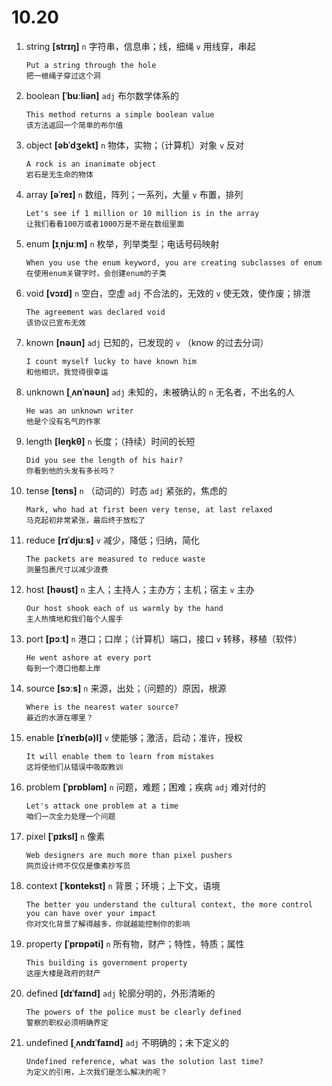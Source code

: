 # 10.20

1. string **[strɪŋ]** `n` 字符串，信息串；线，细绳 `v` 用线穿，串起

   ```
   Put a string through the hole
   把一根绳子穿过这个洞
   ```

2. boolean **[ˈbuːliən]** `adj` 布尔数学体系的

   ```
   This method returns a simple boolean value
   该方法返回一个简单的布尔值
   ```

3. object **[əbˈdʒekt]** `n` 物体，实物；（计算机）对象 `v` 反对

   ```
   A rock is an inanimate object
   岩石是无生命的物体
   ```

4. array **[əˈreɪ]** `n` 数组，阵列；一系列，大量 `v` 布置，排列

   ```
   Let's see if 1 million or 10 million is in the array
   让我们看看100万或者1000万是不是在数组里面
   ```

5. enum **[ɪˌnjuːm]** `n` 枚举，列举类型；电话号码映射

   ```
   When you use the enum keyword, you are creating subclasses of enum
   在使用enum关键字时，会创建enum的子类
   ```

6. void **[vɔɪd]** `n` 空白，空虚 `adj` 不合法的，无效的 `v` 使无效，使作废；排泄

   ```
   The agreement was declared void
   该协议已宣布无效
   ```

7. known **[nəʊn]** `adj` 已知的，已发现的 `v` （know 的过去分词）

   ```
   I count myself lucky to have known him
   和他相识，我觉得很幸运
   ```

8. unknown **[ˌʌnˈnəʊn]** `adj` 未知的，未被确认的 `n` 无名者，不出名的人

   ```
   He was an unknown writer
   他是个没有名气的作家
   ```

9. length **[leŋkθ]** `n` 长度；（持续）时间的长短

   ```
   Did you see the length of his hair?
   你看到他的头发有多长吗？
   ```

10. tense **[tens]** `n` （动词的）时态 `adj` 紧张的，焦虑的

    ```
    Mark, who had at first been very tense, at last relaxed
    马克起初非常紧张，最后终于放松了
    ```

11. reduce **[rɪˈdjuːs]** `v` 减少，降低；归纳，简化

    ```
    The packets are measured to reduce waste
    测量包裹尺寸以减少浪费
    ```

12. host **[həʊst]** `n` 主人；主持人；主办方；主机；宿主 `v` 主办

    ```
    Our host shook each of us warmly by the hand
    主人热情地和我们每个人握手
    ```

13. port **[pɔːt]** `n` 港口；口岸；（计算机）端口，接口 `v` 转移，移植（软件）

    ```
    He went ashore at every port
    每到一个港口他都上岸
    ```

14. source **[sɔːs]** `n` 来源，出处；（问题的）原因，根源

    ```
    Where is the nearest water source?
    最近的水源在哪里？
    ```

15. enable **[ɪˈneɪb(ə)l]** `v` 使能够；激活，启动；准许，授权

    ```
    It will enable them to learn from mistakes
    这将使他们从错误中吸取教训
    ```

16. problem **[ˈprɒbləm]** `n` 问题，难题；困难；疾病 `adj` 难对付的

    ```
    Let's attack one problem at a time
    咱们一次全力处理一个问题
    ```

17. pixel **[ˈpɪksl]** `n` 像素

    ```
    Web designers are much more than pixel pushers
    网页设计师不仅仅是像素抄写员
    ```

18. context **[ˈkɒntekst]** `n` 背景；环境；上下文，语境

    ```
    The better you understand the cultural context, the more control you can have over your impact
    你对文化背景了解得越多，你就越能控制你的影响
    ```

19. property **[ˈprɒpəti]** `n` 所有物，财产；特性，特质；属性

    ```
    This building is government property
    这座大楼是政府的财产
    ```

20. defined **[dɪˈfaɪnd]** `adj` 轮廓分明的，外形清晰的

    ```
    The powers of the police must be clearly defined
    警察的职权必须明确界定
    ```

21. undefined **[ˌʌndɪˈfaɪnd]** `adj` 不明确的；未下定义的

    ```
    Undefined reference, what was the solution last time?
    为定义的引用，上次我们是怎么解决的呢？
    ```
